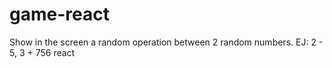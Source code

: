 # game-react
Show in the screen a random operation between 2 random numbers. EJ: 2 - 5,  3 + 756 react
